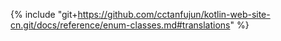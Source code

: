 {% include "git+https://github.com/cctanfujun/kotlin-web-site-cn.git/docs/reference/enum-classes.md#translations" %}
